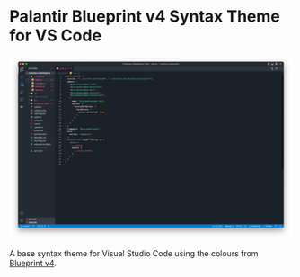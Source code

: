 # Palantir Blueprint v4 Syntax Theme for VS Code

![screenshot](./screenshot.png)

A base syntax theme for Visual Studio Code using the colours from [Blueprint v4](https://blueprintjs.com/docs/#core/colors).